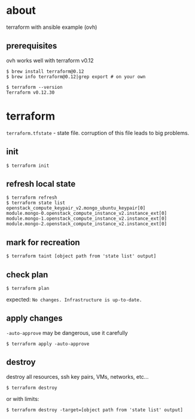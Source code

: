 # about

terraform with ansible example (ovh)

## prerequisites
ovh works well with terraform v0.12
```
$ brew install terraform@0.12
$ brew info terraform@0.12|grep export # on your own

$ terraform --version
Terraform v0.12.30
```

# terraform
`terraform.tfstate` - state file. corruption of this file leads to big problems.

## init
```
$ terraform init
```

## refresh local state
```
$ terraform refresh
$ terraform state list
openstack_compute_keypair_v2.mongo_ubuntu_keypair[0]
module.mongo-0.openstack_compute_instance_v2.instance_ext[0]
module.mongo-1.openstack_compute_instance_v2.instance_ext[0]
module.mongo-2.openstack_compute_instance_v2.instance_ext[0]
```

## mark for recreation
```
$ terraform taint [object path from 'state list' output]
```

## check plan
```
$ terraform plan
```

expected: `No changes. Infrastructure is up-to-date.`

## apply changes
`-auto-approve` may be dangerous, use it carefully
```
$ terraform apply -auto-approve
```

## destroy
destroy all resources, ssh key pairs, VMs, networks, etc...
```
$ terraform destroy
```
or with limits:
```
$ terraform destroy -target=[object path from 'state list' output]
```
